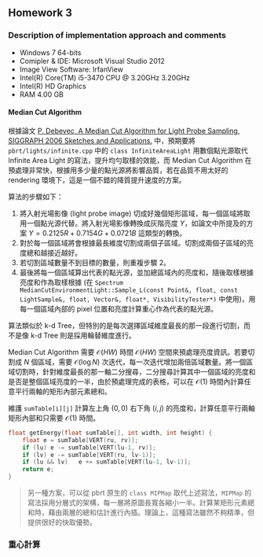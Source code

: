 ## Homework 3 ##

### Description of implementation approach and comments ###


* Windows 7 64-bits
* Comipler & IDE: Microsoft Visual Studio 2012
* Image View Software: IrfanView
* Intel(R) Core(TM) i5-3470 CPU @ 3.20GHz 3.20GHz
* Intel(R) HD Graphics 
* RAM 4.00 GB

#### Median Cut Algorithm ####

根據論文 [P. Debevec, A Median Cut Algorithm for Light Probe Sampling, SIGGRAPH 2006 Sketches and Applications.](http://dl.acm.org/citation.cfm?id=1187029) 中，預期要將 `pbrt/lights/infinite.cpp` 中的 `class InfiniteAreaLight` 用數個點光源取代 Infinite Area Light 的寫法，提升均勻取樣的效能，而 Median Cut Algorithm 在預處理非常快，根據用多少量的點光源將影響品質，若在品質不用太好的 rendering 環境下，這是一個不錯的降質提升速度的方案。

算法的步驟如下：

1. 將入射光場影像 (light probe image) 切成好幾個矩形區域，每一個區域將取用一個點光源代替。將入射光場影像轉換成灰階亮度 $Y$，如論文中所提及的方案 $Y = 0.2125 R + 0.7154 G + 0.0721 B$ 這類型的轉換。
2. 對於每一個區域將會根據最長維度切割成兩個子區域。切割成兩個子區域的亮度總和越接近越好。
3. 若切割區域數量不到目標的數量，則重複步驟 2。
4. 最後將每一個區域算出代表的點光源，並加總區域內的亮度和，隨後取樣根據亮度和作為取樣根據 (在 `Spectrum MedianCutEnvironmentLight::Sample_L(const Point&, float, const LightSample&, float, Vector&, float*, VisibilityTester*)` 中使用)，用每一個區域內部的 pixel 位置和亮度計算重心作為代表的點光源。

算法類似於 k-d Tree，但特別的是每次選擇區域維度最長的那一段進行切割，而不是像 k-d Tree 則是採用輪替維度進行。

Median Cut Algorithm 需要 $\mathcal{O}(HW)$ 時間 $\mathcal{O}(HW)$ 空間來預處理亮度資訊。若要切割成 $N$ 個區域，需要 $\mathcal{O}(\log N)$ 次迭代，每一次迭代增加兩倍區域數量。將一個區域切割時，針對維度最長的那一軸二分搜尋，二分搜尋計算其中一個區域的亮度和是否是整個區域亮度的一半，由於預處理完成的表格，可以在 $\mathcal{O}(1)$ 時間內計算任意平行兩軸的矩形內部元素總和。


維護 `sumTable[i][j]` 計算左上角 $(0, 0)$ 右下角 $(i, j)$ 的亮度和，計算任意平行兩軸矩形內部和只需要 $\mathcal{O}(1)$ 時間。

```c
float getEnergy(float sumTable[], int width, int height) {
	float e = sumTable[VERT(ru, rv)];
	if (lu)	e -= sumTable[VERT(lu-1, rv)];
	if (lv)	e -= sumTable[VERT(ru, lv-1)];
	if (lu && lv)	e += sumTable[VERT(lu-1, lv-1)];
	return e;
}
```


> 另一種方案，可以從 pbrt 原生的 `class MIPMap` 取代上述寫法，`MIPMap` 的寫法採用分層式的架構，每一層將原圖長寬各縮小一半。計算某矩形元素總和時，藉由兩層的總和估計進行內插。理論上，這種寫法雖然不夠精準，但提供很好的快取優勢。

### 重心計算 ####



